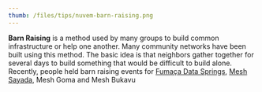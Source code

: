 ```yaml
---
thumb: /files/tips/nuvem-barn-raising.png
---
```

**Barn Raising** is a method used by many groups to build common infrastructure or help one another. Many community networks have been built using this method. The basic idea is that neighbors gather together for several days to build something that would be difficult to build alone. Recently, people held barn raising events for [Fumaça Data Springs](http://nuvem.tk/wiki/index.php/Convocat%C3%B3ria_-_Fuma%C3%A7a_Data_Springs), [Mesh Sayada](http://communitytechnology.github.io/docs/blog/case-study-mesh-sayada/), Mesh Goma and Mesh Bukavu